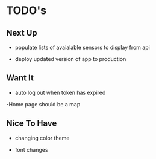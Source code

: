 # TODO's

## Next Up

- populate lists of avaialable sensors to display from api

- deploy updated version of app to production



## Want It

- auto log out when token has expired

-Home page should be a map



## Nice To Have

- changing color theme

- font changes

